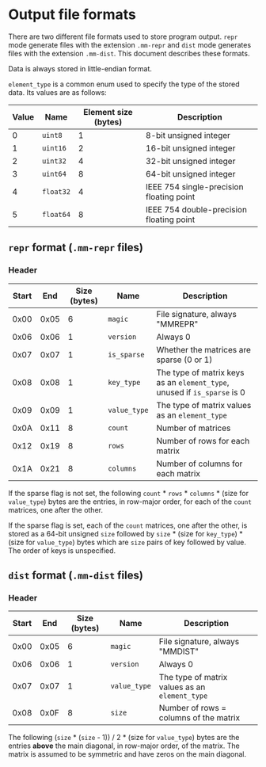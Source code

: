 # Output file formats

There are two different file formats used to store program output. `repr` mode generate files with the extension `.mm-repr` and `dist` mode generates files with the extension `.mm-dist`. This document describes these formats.

Data is always stored in little-endian format.

`element_type` is a common enum used to specify the type of the stored data. Its values are as follows:

| Value | Name      | Element size (bytes) | Description                              |
|-------|-----------|----------------------|------------------------------------------|
| 0     | `uint8`   | 1                    | 8-bit unsigned integer                   |
| 1     | `uint16`  | 2                    | 16-bit unsigned integer                  |
| 2     | `uint32`  | 4                    | 32-bit unsigned integer                  |
| 3     | `uint64`  | 8                    | 64-bit unsigned integer                  |
| 4     | `float32` | 4                    | IEEE 754 single-precision floating point |
| 5     | `float64` | 8                    | IEEE 754 double-precision floating point |

## `repr` format (`.mm-repr` files)

### Header

| Start | End  | Size (bytes)  | Name         | Description                                                              |
|-------|------|---------------|--------------|--------------------------------------------------------------------------|
| 0x00  | 0x05 | 6             | `magic`      | File signature, always "MMREPR"                                          |
| 0x06  | 0x06 | 1             | `version`    | Always 0                                                                 |
| 0x07  | 0x07 | 1             | `is_sparse`  | Whether the matrices are sparse (0 or 1)                                 |
| 0x08  | 0x08 | 1             | `key_type`   | The type of matrix keys as an `element_type`, unused if `is_sparse` is 0 |
| 0x09  | 0x09 | 1             | `value_type` | The type of matrix values as an `element_type`                           |
| 0x0A  | 0x11 | 8             | `count`      | Number of matrices                                                       |
| 0x12  | 0x19 | 8             | `rows`       | Number of rows for each matrix                                           |
| 0x1A  | 0x21 | 8             | `columns`    | Number of columns for each matrix                                        |

If the sparse flag is not set, the following `count` * `rows` * `columns` * (size for `value_type`) bytes are the entries, in row-major order, for each of the `count` matrices, one after the other.

If the sparse flag is set, each of the `count` matrices, one after the other, is stored as a 64-bit unsigned `size` followed by `size` * (size for `key_type`) * (size for `value_type`) bytes which are `size` pairs of key followed by value. The order of keys is unspecified.

## `dist` format (`.mm-dist` files)

### Header

| Start | End  | Size (bytes)  | Name         | Description                                    |
|-------|------|---------------|--------------|------------------------------------------------|
| 0x00  | 0x05 | 6             | `magic`      | File signature, always "MMDIST"                |
| 0x06  | 0x06 | 1             | `version`    | Always 0                                       |
| 0x07  | 0x07 | 1             | `value_type` | The type of matrix values as an `element_type` |
| 0x08  | 0x0F | 8             | `size`       | Number of rows = columns of the matrix         |

The following (`size` * (`size` - 1)) / 2 * (size for `value_type`) bytes are the entries **above** the main diagonal, in row-major order, of the matrix. The matrix is assumed to be symmetric and have zeros on the main diagonal.
